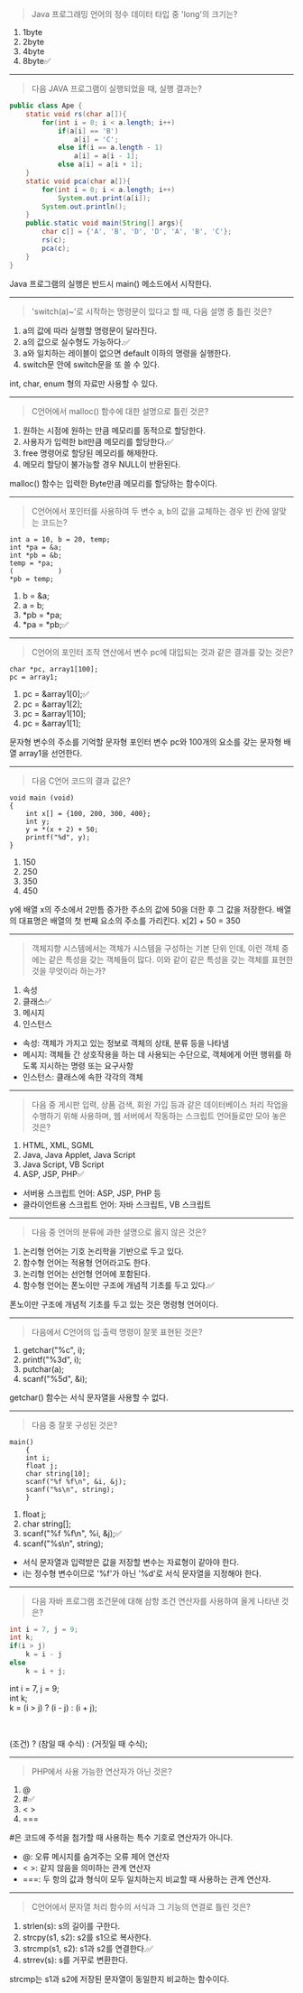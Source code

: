 >Java 프로그래밍 언어의 정수 데이터 타입 중 'long'의 크기는?
1. 1byte
2. 2byte
3. 4byte
4. 8byte✅

---
>다음 JAVA 프로그램이 실행되었을 때, 실행 결과는?
```java
public class Ape {
    static void rs(char a[]){
        for(int i = 0; i < a.length; i++)
            if(a[i] == 'B')
                a[i] = 'C';
            else if(i == a.length - 1)
                a[i] = a[i - 1];
            else a[i] = a[i + 1];        
    }
    static void pca(char a[]){
        for(int i = 0; i < a.length; i++)
            System.out.print(a[i]);
        System.out.println();
    }
    public.static void main(String[] args){
        char c[] = {'A', 'B', 'D', 'D', 'A', 'B', 'C'};
        rs(c);
        pca(c);
    }        
}
```

Java 프로그램의 실행은 반드시 main() 메소드에서 시작한다.

---
>'switch(a)~'로 시작하는 명령문이 있다고 할 때, 다음 설명 중 틀린 것은?
1. a의 값에 따라 실행할 명령문이 달라진다.
2. a의 값으로 실수형도 가능하다.✅
3. a와 일치하는 레이블이 없으면 default 이하의 명령을 실행한다.
4. switch문 안에 switch문을 또 쓸 수 있다.

int, char, enum 형의 자료만 사용할 수 있다.

---
>C언어에서 malloc() 함수에 대한 설명으로 틀린 것은?
1. 원하는 시점에 원하는 만큼 메모리를 동적으로 할당한다.
2. 사용자가 입력한 bit만큼 메모리를 할당한다.✅
3. free 명령어로 할당된 메모리를 해제한다.
4. 메모리 할당이 불가능할 경우 NULL이 반환된다.

malloc() 함수는 입력한 Byte만큼 메모리를 할당하는 함수이다.

---
>C언어에서 포인터를 사용하여 두 변수 a, b의 값을 교체하는 경우 빈 칸에 알맞는 코드는?

```
int a = 10, b = 20, temp;
int *pa = &a;
int *pb = &b;
temp = *pa;
(           )
*pb = temp;
```

1. b = &a;
2. a = b;
3. *pb = *pa;
4. *pa = *pb;✅

---
>C언어의 포인터 조작 연산에서 변수 pc에 대입되는 것과 같은 결과를 갖는 것은?

```
char *pc, array1[100];
pc = array1;
```

1. pc = &array1[0];✅
2. pc = &array1[2];
3. pc = &array1[10];
4. pc = &array1[1];

문자형 변수의 주소를 기억할 문자형 포인터 변수 pc와 100개의 요소를 갖는 문자형 배열 array1을 선언한다.

---
>다음 C언어 코드의 결과 값은?

```
void main (void)
{
    int x[] = {100, 200, 300, 400};
    int y;
    y = *(x + 2) + 50;
    printf("%d", y);
}
```

1. 150
2. 250
3. 350
4. 450

y에 배열 x의 주소에서 2만틈 증가한 주소의 값에 50을 더한 후 그 값을 저장한다.
배열의 대표명은 배열의 첫 번째 요소의 주소를 가리킨다.
x[2] + 50 = 350

---
>객체지향 시스템에서는 객체가 시스템을 구성하는 기본 단위 인데, 이런 객체 중에는 같은 특성을 갖는 객체들이 많다. 이와 같이 같은 특성을 갖는 객체를 표현한 것을 무엇이라 하는가?
1. 속성
2. 클래스✅
3. 메시지
4. 인스턴스

- 속성: 객체가 가지고 있는 정보로 객체의 상태, 분류 등을 나타냄
- 메시지: 객체들 간 상호작용을 하는 데 사용되는 수단으로, 객체에게 어떤 행위를 하도록 지시하는 명령 또는 요구사항
- 인스턴스: 클래스에 속한 각각의 객체

---
>다음 중 게시판 입력, 상품 검색, 회원 가입 등과 같은 데이터베이스 처리 작업을 수행하기 위해 사용하며, 웹 서버에서 작동하는 스크립트 언어들로만 모아 놓은 것은?
1. HTML, XML, SGML
2. Java, Java Applet, Java Script
3. Java Script, VB Script
4. ASP, JSP, PHP✅

- 서버용 스크립트 언어: ASP, JSP, PHP 등
- 클라이언트용 스크립트 언어: 자바 스크립트, VB 스크립트

---
>다음 중 언어의 분류에 과한 설명으로 옳지 않은 것은?
1. 논리형 언어는 기호 논리학을 기반으로 두고 있다.
2. 함수형 언어는 적용형 언어라고도 한다.
3. 논리형 언어는 선언형 언어에 포함된다.
4. 함수형 언어는 폰노이만 구조에 개념적 기초를 두고 있다.✅

폰노이만 구조에 개념적 기초를 두고 있는 것은 명령형 언어이다.

---
>다음에서 C언어의 입∙출력 명령이 잘못 표현된 것은?
1. getchar("%c", i);
2. printf("%3d", i);
3. putchar(a);
4. scanf("%5d", &i);

getchar() 함수는 서식 문자열을 사용할 수 없다.

---
>다음 중 잘못 구성된 것은?

```
main()
    {
    int i;
    float j;
    char string[10];
    scanf("%f %f\n", &i, &j);
    scanf("%s\n", string);
    }
```

1. float j;
2. char string[];
3. scanf("%f %f\n", %i, &j);✅
4. scanf("%s\n", string);

- 서식 문자열과 입력받은 값을 저장할 변수는 자료형이 같아야 한다.
- i는 정수형 변수이므로 '%f'가 아닌 '%d'로 서식 문자열을 지정해야 한다.

---
>다음 자바 프로그램 조건문에 대해 삼항 조건 연산자를 사용하여 올게 나타낸 것은?

```java
int i = 7, j = 9;
int k;
if(i > j)
    k = i - j
else
    k = i + j;
```

int i = 7, j = 9;   
int k;   
k = (i > j) ? (i - j) : (i + j);

<br>

(조건) ? (참일 때 수식) : (거짓일 때 수식);

---
>PHP에서 사용 가능한 연산자가 아닌 것은?
1. @
2. \#✅
3. < >
4. ===

\#은 코드에 주석을 첨가할 때 사용하는 특수 기호로 연산자가 아니다.   
- @: 오류 메시지를 숨겨주는 오류 제어 연산자
- < >: 같지 않음을 의미하는 관계 연산자
- ===: 두 항의 값과 형식이 모두 일치하는지 비교할 때 사용하는 관계 연산자.

---
>C언어에서 문자열 처리 함수의 서식과 그 기능의 연결로 틀린 것은?
1. strlen(s): s의 길이를 구한다.
2. strcpy(s1, s2): s2를 s1으로 복사한다.
3. strcmp(s1, s2): s1과 s2를 연결한다.✅
4. strrev(s): s를 거꾸로 변환한다.

strcmp는 s1과 s2에 저장된 문자열이 동일한지 비교하는 함수이다.



